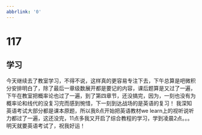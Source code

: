 ```yaml
---
abbrlink: '0'
---
```

# 117

## 学习

今天继续去了教室学习，不得不说，这样真的更容易专注下去，下午总算是吧微积分安排明白了，除了最后一章级数展开都是要记的内容，课后题算是又过了一遍，下午在教室把概率论也过了一遍，到了第四章节，还没搞完，因为，一刻也没有为概率论和线代的没复习完而感到惋惜，下一刻到达战场的是英语的复习！
我深知英语考试大部分都是课本原题，所以我8点开始把英语教材we learn上的视听说听力都过了一遍，这还没完，11点多我又开启了综合教程的学习，学到凌晨2点。。。
明天就要英语考试了，祝我好运！

